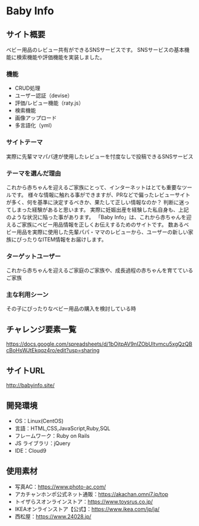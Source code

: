 # Baby Info

## サイト概要

ベビー用品のレビュー共有ができるSNSサービスです。
SNSサービスの基本機能に検索機能や評価機能を実装しました。

### 機能

- CRUD処理
- ユーザー認証（devise）
- 評価/レビュー機能（raty.js）
- 検索機能
- 画像アップロード
- 多言語化（yml）

### サイトテーマ

実際に先輩ママパパ達が使用したレビューを忖度なしで投稿できるSNSサービス

### テーマを選んだ理由

これから赤ちゃんを迎えるご家族にとって、インターネットはとても重要なツールです。
様々な情報に触れる事ができますが、PRなどで偏ったレビューサイトが多く、何を基準に決定するべきか、果たして正しい情報なのか？
判断に迷ってしまった経験があると思います。
実際に妊娠出産を経験した私自身も、上記のような状況に陥った事があります。
「Baby Info」は、これから赤ちゃんを迎えるご家族にベビー用品情報を正しくお伝えするためのサイトです。
数あるベビー用品を実際に使用した先輩パパ・ママのレビューから、ユーザーの新しい家族にぴったりなITEM情報をお届けします。

### ターゲットユーザー

これから赤ちゃんを迎えるご家庭のご家族や、成長過程の赤ちゃんを育てているご家族

### 主な利用シーン

その子にぴったりなベビー用品の購入を検討している時

## チャレンジ要素一覧

<https://docs.google.com/spreadsheets/d/1bOjtpAV9nIZObUltvmcu5xgQzQBcBoHsWJtEkqqz4ro/edit?usp=sharing>

## サイトURL

<http://babyinfo.site/>

## 開発環境

- OS：Linux(CentOS)
- 言語：HTML,CSS,JavaScript,Ruby,SQL
- フレームワーク：Ruby on Rails
- JS ライブラリ：jQuery
- IDE：Cloud9

## 使用素材

- 写真AC：https://www.photo-ac.com/
- アカチャンホンポ公式ネット通販：https://akachan.omni7.jp/top
- トイザらスオンラインストア：https://www.toysrus.co.jp/
- IKEAオンラインストア【公式】：https://www.ikea.com/jp/ja/
- 西松屋：https://www.24028.jp/